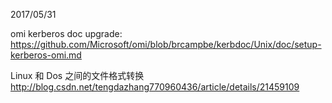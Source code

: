 2017/05/31

omi kerberos doc upgrade: https://github.com/Microsoft/omi/blob/brcampbe/kerbdoc/Unix/doc/setup-kerberos-omi.md

Linux 和 Dos 之间的文件格式转换  http://blog.csdn.net/tengdazhang770960436/article/details/21459109
